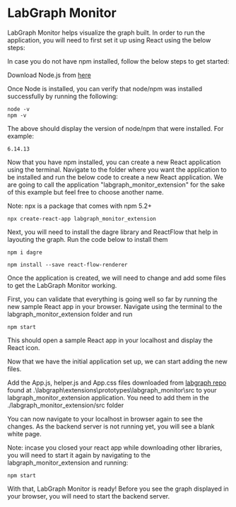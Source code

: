 # LabGraph Monitor

LabGraph Monitor helps visualize the graph built. In order to run the application, you will need to first set it up using React using the below steps:

In case you do not have npm installed, follow the below steps to get started:

Download Node.js from [here](https://nodejs.org/en/download/) 

Once Node is installed, you can verify that node/npm was installed successfully by running the following: 

```
node -v
npm -v
```

The above should display the version of node/npm that were installed. For example:

```
6.14.13
```

Now that you have npm installed, you can create a new React application using the terminal. Navigate to the folder where you want the application to be installed and run the below code to create a new React application. We are going to call the application "labgraph_monitor_extension" for the sake of this example but feel free to choose another name. 

Note: npx is a package that comes with npm 5.2+ 
```
npx create-react-app labgraph_monitor_extension
```

Next, you will need to install the dagre library and ReactFlow that help in layouting the graph. 
Run the code below to install them
```
npm i dagre
```

```
npm install --save react-flow-renderer
```

Once the application is created, we will need to change and add some files to get the LabGraph Monitor working. 

First, you can validate that everything is going well so far by running the new sample React app in your browser. Navigate using the terminal to the labgraph_monitor_extension folder and run

```
npm start
```

This should open a sample React app in your localhost and display the React icon. 

Now that we have the initial application set up, we can start adding the new files. 

Add the App.js, helper.js and App.css files downloaded from [labgraph repo](https://github.com/facebookresearch/labgraph) found at .\labgraph\extensions\prototypes\labgraph_monitor\src to your labgraph_monitor_extension application. You need to add them in the ./labgraph_monitor_extension/src folder 

You can now navigate to your localhost in browser again to see the changes. As the backend server is not running yet, you will see a blank white page. 

Note: incase you closed your react app while downloading other libraries, you will need to start it again by navigating to the labgraph_monitor_extension and running:

```
npm start
```

With that, LabGraph Monitor is ready! Before you see the graph displayed in your browser, you will need to start the backend server. 